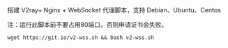 搭建 V2ray+ Nginx + WebSocket 代理脚本，支持 Debian、Ubuntu、Centos

注：运行此脚本前不要占用80端口，否则申请证书会失败。

`wget https://git.io/v2-wss.sh && bash v2-wss.sh`
